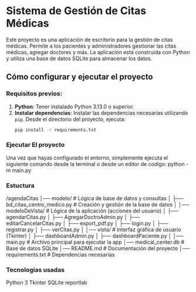 # Sistema de Gestión de Citas Médicas

Este proyecto es una aplicación de escritorio para la gestión de citas médicas. Permite a los pacientes y administradores gestionar las citas médicas, agregar doctores y más. La aplicación está construida con Python y utiliza una base de datos SQLite para almacenar los datos.

## Cómo configurar y ejecutar el proyecto

### Requisitos previos:
1. **Python**: Tener instalado Python 3.13.0 o superior.
2. **Instalar dependencias**: Instalar las dependencias necesarias utilizando `pip`. Desde el directorio del proyecto, ejecuta:
   ```bash
   pip install -r requirements.txt

### Ejecutar El proyecto ###
Una vez que hayas configurado el entorno, simplemente ejecuta el siguiente comando desde la terminal o desde un editor de codigo:
    python -m main.py

### Estuctura ###
/agendaCitas
│── modelo/                  # Lógica de base de datos y consultas
│   ├── bd_citas_centro_medico.py  # Creación y gestión de la base de datos
│
│── modeloDeVista/           # Lógica de la aplicación (acciones del usuario)
│   ├── agendarCitas.py
│   ├── AgregarDoctroAdmin.py
│   ├── editarCancelarCitas.py
│   ├── export_pdf.py
│   ├── login.py
│   ├── registrar.py
│   ├── verCitas.py
│
│── vista/                   # Interfaz gráfica de usuario (Tkinter)
│   ├── dashboardAdmin.py
│   ├── dashboardPaciente.py
│   │── main.py                # Archivo principal para ejecutar la app
│── medical_center.db          # Base de datos SQLite
│── README.md                  # Documentación del proyecto
│── requirements.txt           # Dependencias necesarias




### Tecnologias usadas ###
Python 3
Tkinter
SQLite
reportlab
